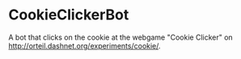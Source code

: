 # CookieClickerBot
A bot that clicks on the cookie at the webgame "Cookie Clicker" on http://orteil.dashnet.org/experiments/cookie/.
